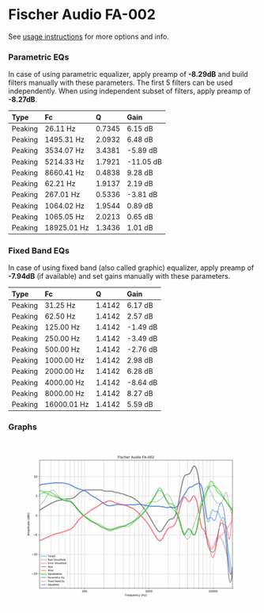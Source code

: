 # Fischer Audio FA-002
See [usage instructions](https://github.com/jaakkopasanen/AutoEq#usage) for more options and info.

### Parametric EQs
In case of using parametric equalizer, apply preamp of **-8.29dB** and build filters manually
with these parameters. The first 5 filters can be used independently.
When using independent subset of filters, apply preamp of **-8.27dB**.

| Type    | Fc          |      Q | Gain      |
|:--------|:------------|:-------|:----------|
| Peaking | 26.11 Hz    | 0.7345 | 6.15 dB   |
| Peaking | 1495.31 Hz  | 2.0932 | 6.48 dB   |
| Peaking | 3534.07 Hz  | 3.4381 | -5.89 dB  |
| Peaking | 5214.33 Hz  | 1.7921 | -11.05 dB |
| Peaking | 8660.41 Hz  | 0.4838 | 9.28 dB   |
| Peaking | 62.21 Hz    | 1.9137 | 2.19 dB   |
| Peaking | 267.01 Hz   | 0.5336 | -3.81 dB  |
| Peaking | 1064.02 Hz  | 1.9544 | 0.89 dB   |
| Peaking | 1065.05 Hz  | 2.0213 | 0.65 dB   |
| Peaking | 18925.01 Hz | 1.3436 | 1.01 dB   |

### Fixed Band EQs
In case of using fixed band (also called graphic) equalizer, apply preamp of **-7.94dB**
(if available) and set gains manually with these parameters.

| Type    | Fc          |      Q | Gain     |
|:--------|:------------|:-------|:---------|
| Peaking | 31.25 Hz    | 1.4142 | 6.17 dB  |
| Peaking | 62.50 Hz    | 1.4142 | 2.57 dB  |
| Peaking | 125.00 Hz   | 1.4142 | -1.49 dB |
| Peaking | 250.00 Hz   | 1.4142 | -3.49 dB |
| Peaking | 500.00 Hz   | 1.4142 | -2.76 dB |
| Peaking | 1000.00 Hz  | 1.4142 | 2.98 dB  |
| Peaking | 2000.00 Hz  | 1.4142 | 6.28 dB  |
| Peaking | 4000.00 Hz  | 1.4142 | -8.64 dB |
| Peaking | 8000.00 Hz  | 1.4142 | 8.27 dB  |
| Peaking | 16000.01 Hz | 1.4142 | 5.59 dB  |

### Graphs
![](./Fischer%20Audio%20FA-002.png)